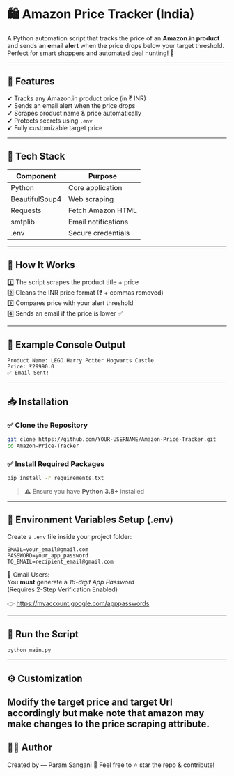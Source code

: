 # 🛍️ Amazon Price Tracker (India)

A Python automation script that tracks the price of an **Amazon.in product** and sends an **email alert** when the price drops below your target threshold.  
Perfect for smart shoppers and automated deal hunting! 🤑

---

## 📌 Features

✔ Tracks any Amazon.in product price (in ₹ INR)  
✔ Sends an email alert when the price drops  
✔ Scrapes product name & price automatically  
✔ Protects secrets using `.env`  
✔ Fully customizable target price  

---

## 🧰 Tech Stack

| Component | Purpose |
|----------|---------|
| Python | Core application |
| BeautifulSoup4 | Web scraping |
| Requests | Fetch Amazon HTML |
| smtplib | Email notifications |
| .env | Secure credentials |

---

## 🚀 How It Works

1️⃣ The script scrapes the product title + price  
2️⃣ Cleans the INR price format (₹ + commas removed)  
3️⃣ Compares price with your alert threshold  
4️⃣ Sends an email if the price is lower ✅  

---

## 📸 Example Console Output
```
Product Name: LEGO Harry Potter Hogwarts Castle
Price: ₹29990.0
✅ Email Sent!
```

---

## 📥 Installation

### ✅ Clone the Repository

```bash
git clone https://github.com/YOUR-USERNAME/Amazon-Price-Tracker.git
cd Amazon-Price-Tracker
```

### ✅ Install Required Packages

```bash
pip install -r requirements.txt
```

> ⚠️ Ensure you have **Python 3.8+** installed

---

## 🔐 Environment Variables Setup (.env)

Create a `.env` file inside your project folder:

```
EMAIL=your_email@gmail.com
PASSWORD=your_app_password
TO_EMAIL=recipient_email@gmail.com
```

📌 Gmail Users:  
You **must** generate a *16-digit App Password*  
(Requires 2-Step Verification Enabled)

👉 https://myaccount.google.com/apppasswords

---

## 🏁 Run the Script

```bash
python main.py
```

---

## ⚙️ Customization

Modify the target price and target Url accordingly but make note that amazon may make changes to the price scraping attribute.
---
## 👨‍💻 Author

Created by  — Param Sangani 🚀
Feel free to ⭐ star the repo & contribute!
